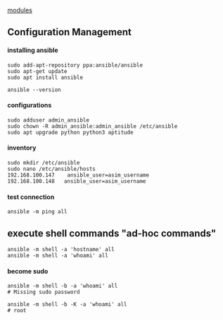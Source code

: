 [modules](https://docs.ansible.com/ansible/latest/modules/modules_by_category.html)


## Configuration Management


#### installing ansible
```
sudo add-apt-repository ppa:ansible/ansible
sudo apt-get update
sudo apt install ansible

ansible --version
```


#### configurations
```
sudo adduser admin_ansible
sudo chown -R admin_ansible:admin_ansible /etc/ansible
sudo apt upgrade python python3 aptitude
```


#### inventory
```
sudo mkdir /etc/ansible
sudo nano /etc/ansible/hosts
192.168.100.147    ansible_user=asim_username
192.168.100.148   ansible_user=asim_username
```


#### test connection
```
ansible -m ping all
```


## execute shell commands "ad-hoc commands"
```
ansible -m shell -a 'hostname' all
ansible -m shell -a 'whoami' all
```

#### become sudo
```
ansible -m shell -b -a 'whoami' all 
# Missing sudo password

ansible -m shell -b -K -a 'whoami' all
# root
```

